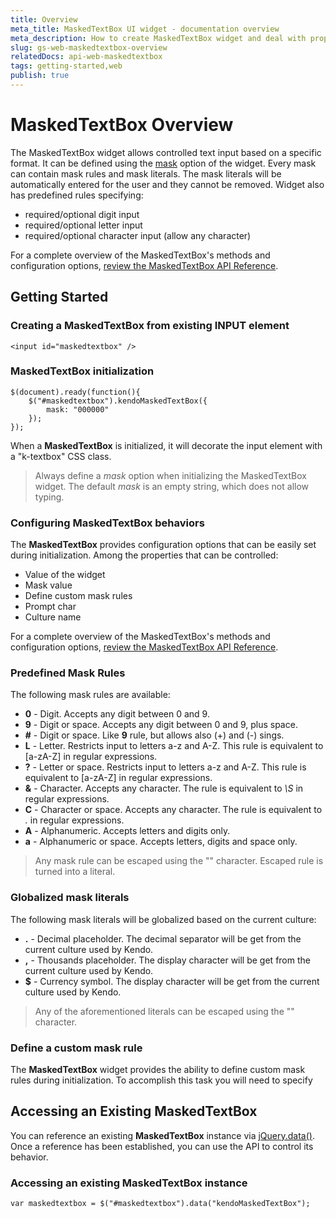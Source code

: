 ```yaml
---
title: Overview
meta_title: MaskedTextBox UI widget - documentation overview
meta_description: How to create MaskedTextBox widget and deal with proper configuration of its behaviors.
slug: gs-web-maskedtextbox-overview
relatedDocs: api-web-maskedtextbox
tags: getting-started,web
publish: true
---
```


# MaskedTextBox Overview

The MaskedTextBox widget allows controlled text input based on a specific format.
It can be defined using the [mask](/kendo-ui/api/web/maskedtextbox#configuration-mask) option of the widget. Every mask can contain mask rules and
mask literals. The mask literals will be automatically entered for the user and they cannot be removed.
Widget also has predefined rules specifying:

- required/optional digit input
- required/optional letter input
- required/optional character input (allow any character)

For a complete overview of the MaskedTextBox's methods and configuration options, [review the MaskedTextBox API Reference](/kendo-ui/api/web/maskedtextbox).

## Getting Started

### Creating a MaskedTextBox from existing INPUT element

    <input id="maskedtextbox" />

### MaskedTextBox initialization

    $(document).ready(function(){
        $("#maskedtextbox").kendoMaskedTextBox({
            mask: "000000"
        });
    });

When a **MaskedTextBox** is initialized, it will decorate the input element with a "k-textbox" CSS class.

> Always define a *mask* option when initializing the MaskedTextBox widget. The default *mask* is an empty string, which does not allow typing.

### Configuring MaskedTextBox behaviors

The **MaskedTextBox** provides configuration options that can be
easily set during initialization. Among the properties that can be
controlled:

*   Value of the widget
*   Mask value
*   Define custom mask rules
*   Prompt char
*   Culture name

For a complete overview of the MaskedTextBox's methods and configuration options, [review the MaskedTextBox API Reference](/kendo-ui/api/web/maskedtextbox).

### Predefined Mask Rules

The following mask rules are available:

- **0** - Digit. Accepts any digit between 0 and 9.
- **9** - Digit or space. Accepts any digit between 0 and 9, plus space.
- **#** - Digit or space. Like **9** rule, but allows also (+) and (-) sings.
- **L** - Letter. Restricts input to letters a-z and A-Z. This rule is equivalent to [a-zA-Z] in regular expressions.
- **?** - Letter or space. Restricts input to letters a-z and A-Z. This rule is equivalent to [a-zA-Z] in regular expressions.
- **&** - Character. Accepts any character. The rule is equivalent to *\S* in regular expressions.
- **C** - Character or space. Accepts any character. The rule is equivalent to *.* in regular expressions.
- **A** - Alphanumeric. Accepts letters and digits only.
- **a** - Alphanumeric or space. Accepts letters, digits and space only.

> Any mask rule can be escaped using the "\" character. Escaped rule is turned into a literal.

### Globalized mask literals

The following mask literals will be globalized based on the current culture:

- **.** - Decimal placeholder. The decimal separator will be get from the current culture used by Kendo.
- **,** - Thousands placeholder. The display character will be get from the current culture used by Kendo.
- **$** - Currency symbol. The display character will be get from the current culture used by Kendo.

> Any of the aforementioned literals can be escaped using the "\" character.

### Define a custom mask rule

The **MaskedTextBox** widget provides the ability to define custom mask rules during initialization.
To accomplish this task you will need to specify

## Accessing an Existing MaskedTextBox

You can reference an existing **MaskedTextBox** instance via
[jQuery.data()](http://api.jquery.com/jQuery.data/).
Once a reference has been established, you can use the API to control
its behavior.

### Accessing an existing MaskedTextBox instance

    var maskedtextbox = $("#maskedtextbox").data("kendoMaskedTextBox");
